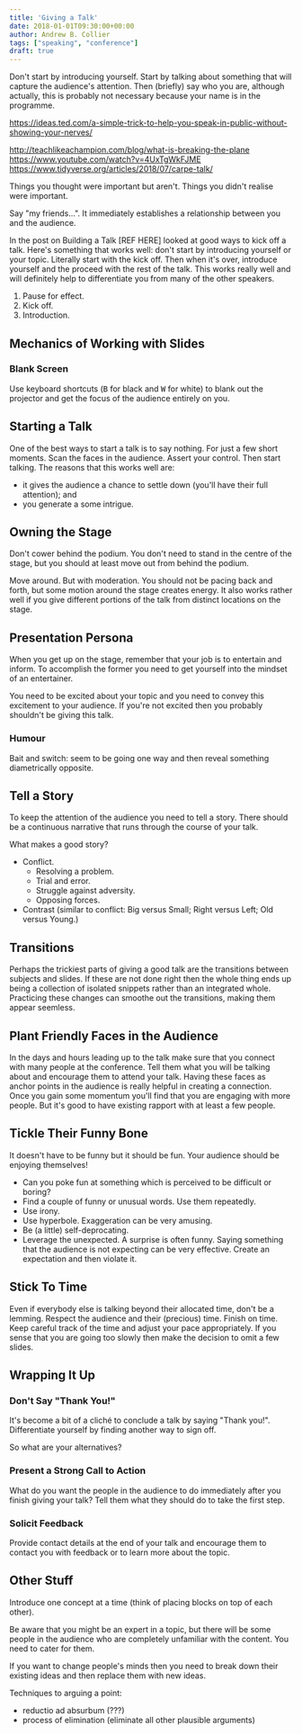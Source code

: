 ```yaml
---
title: 'Giving a Talk'
date: 2018-01-01T09:30:00+00:00
author: Andrew B. Collier
tags: ["speaking", "conference"]
draft: true
---
```


Don't start by introducing yourself. Start by talking about something that will capture the audience's attention. Then (briefly) say who you are, although actually, this is probably not necessary because your name is in the programme.

https://ideas.ted.com/a-simple-trick-to-help-you-speak-in-public-without-showing-your-nerves/

http://teachlikeachampion.com/blog/what-is-breaking-the-plane
https://www.youtube.com/watch?v=4UxTgWkFJME
https://www.tidyverse.org/articles/2018/07/carpe-talk/

Things you thought were important but aren't.
Things you didn't realise were important.

Say "my friends...". It immediately establishes a relationship between you and the audience.

In the post on Building a Talk [REF HERE] looked at good ways to kick off a talk. Here's something that works well: don't start by introducing yourself or your topic. Literally start with the kick off. Then when it's over, introduce yourself and the proceed with the rest of the talk. This works really well and will definitely help to differentiate you from many of the other speakers.

1. Pause for effect.
2. Kick off.
3. Introduction.

## Mechanics of Working with Slides

### Blank Screen

Use keyboard shortcuts (<kbd>B</kbd> for black and <kbd>W</kbd> for white) to blank out the projector and get the focus of the audience entirely on you.

## Starting a Talk

One of the best ways to start a talk is to say nothing. For just a few short moments. Scan the faces in the audience. Assert your control. Then start talking. The reasons that this works well are:

- it gives the audience a chance to settle down (you'll have their full attention); and
- you generate a some intrigue.

## Owning the Stage

Don't cower behind the podium. You don't need to stand in the centre of the stage, but you should at least move out from behind the podium.

Move around. But with moderation. You should not be pacing back and forth, but some motion around the stage creates energy. It also works rather well if you give different portions of the talk from distinct locations on the stage.

## Presentation Persona

When you get up on the stage, remember that your job is to entertain and inform. To accomplish the former you need to get yourself into the mindset of an entertainer.

You need to be excited about your topic and you need to convey this excitement to your audience. If you're not excited then you probably shouldn't be giving this talk.

### Humour

Bait and switch: seem to be going one way and then reveal something diametrically opposite.

## Tell a Story

To keep the attention of the audience you need to tell a story. There should be a continuous narrative that runs through the course of your talk.

What makes a good story?

- Conflict.
	* Resolving a problem.
	* Trial and error.
	* Struggle against adversity.
	* Opposing forces.
- Contrast (similar to conflict: Big versus Small; Right versus Left; Old versus Young.)

## Transitions

Perhaps the trickiest parts of giving a good talk are the transitions between subjects and slides. If these are not done right then the whole thing ends up being a collection of isolated snippets rather than an integrated whole. Practicing these changes can smoothe out the transitions, making them appear seemless.

## Plant Friendly Faces in the Audience

In the days and hours leading up to the talk make sure that you connect with many people at the conference. Tell them what you will be talking about and encourage them to attend your talk. Having these faces as anchor points in the audience is really helpful in creating a connection. Once you gain some momentum you'll find that you are engaging with more people. But it's good to have existing rapport with at least a few people.

## Tickle Their Funny Bone

It doesn't have to be funny but it should be fun. Your audience should be enjoying themselves!

- Can you poke fun at something which is perceived to be difficult or boring?
- Find a couple of funny or unusual words. Use them repeatedly.
- Use irony.
- Use hyperbole. Exaggeration can be very amusing.
- Be (a little) self-deprocating.
- Leverage the unexpected. A surprise is often funny. Saying something that the audience is not expecting can be very effective. Create an expectation and then violate it.

## Stick To Time

Even if everybody else is talking beyond their allocated time, don't be a lemming. Respect the audience and their (precious) time. Finish on time. Keep careful track of the time and adjust your pace appropriately. If you sense that you are going too slowly then make the decision to omit a few slides.

## Wrapping It Up

### Don't Say "Thank You!"

It's become a bit of a cliché to conclude a talk by saying "Thank you!". Differentiate yourself by finding another way to sign off.

So what are your alternatives?

### Present a Strong Call to Action

What do you want the people in the audience to do immediately after you finish giving your talk? Tell them what they should do to take the first step.

### Solicit Feedback

Provide contact details at the end of your talk and encourage them to contact you with feedback or to learn more about the topic.

## Other Stuff

Introduce one concept at a time (think of placing blocks on top of each other).

Be aware that you might be an expert in a topic, but there will be some people in the audience who are completely unfamiliar with the content. You need to cater for them.

If you want to change people's minds then you need to break down their existing ideas and then replace them with new ideas.

Techniques to arguing a point:

- reductio ad absurbum (???)
- process of elimination (eliminate all other plausible arguments)
